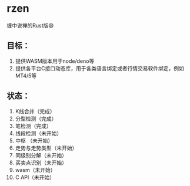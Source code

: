 # rzen

缠中说禅的Rust版😄


## 目标：

1. 提供WASM版本用于node/deno等
2. 提供各平台C接口动态库，用于各类语言绑定或者行情交易软件绑定，例如MT4/5等

## 状态：
1. K线合并（完成）
2. 分型检测（完成）
3. 笔检测（完成）
4. 线段检测（未开始）
5. 中枢 （未开始）
6. 走势与走势类型（未开始）
7. 同级别分解（未开始）
8. 买卖点识别（未开始）
9. wasm（未开始）
10. C API（未开始）
